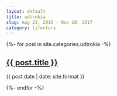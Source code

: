 ```yaml
---
layout: default
title: udtrokia
slug: Aug 23, 2016 - Nov 18, 2017
category: lifestory
---
```


{%- for post in site.categories.udtrokia -%}
<h2><a href="{{ post.url}}">{{ post.title }}</a></h2>
<p>{{ post.date | date: site.format }}</p>
{%- endfor -%}
